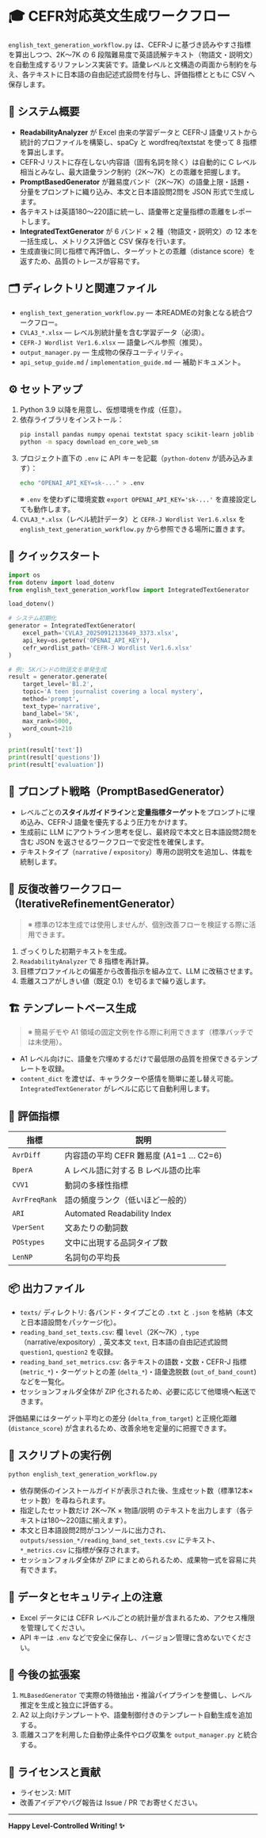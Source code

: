 # 🎓 CEFR対応英文生成ワークフロー

`english_text_generation_workflow.py` は、CEFR-J に基づき読みやすさ指標を算出しつつ、2K〜7K の 6 段階難易度で英語読解テキスト（物語文・説明文）を自動生成するリファレンス実装です。語彙レベルと文構造の両面から制約を与え、各テキストに日本語の自由記述式設問を付与し、評価指標とともに CSV へ保存します。

## 🧩 システム概要
- **ReadabilityAnalyzer** が Excel 由来の学習データと CEFR-J 語彙リストから統計的プロファイルを構築し、spaCy と wordfreq/textstat を使って 8 指標を算出します。
- CEFR-J リストに存在しない内容語（固有名詞を除く）は自動的に C レベル相当とみなし、最大語彙ランク制約（2K〜7K）との乖離を把握します。
- **PromptBasedGenerator** が難易度バンド（2K〜7K）の語彙上限・話題・分量をプロンプトに織り込み、本文と日本語設問2問を JSON 形式で生成します。
- 各テキストは英語180〜220語に統一し、語彙帯と定量指標の乖離をレポートします。
- **IntegratedTextGenerator** が 6 バンド × 2 種（物語文・説明文）の 12 本を一括生成し、メトリクス評価と CSV 保存を行います。
- 生成直後に同じ指標で再評価し、ターゲットとの乖離（distance score）を返すため、品質のトレースが容易です。

## 🗂️ ディレクトリと関連ファイル
- `english_text_generation_workflow.py` — 本READMEの対象となる統合ワークフロー。
- `CVLA3_*.xlsx` — レベル別統計量を含む学習データ（必須）。
- `CEFR-J Wordlist Ver1.6.xlsx` — 語彙レベル参照（推奨）。
- `output_manager.py` — 生成物の保存ユーティリティ。
- `api_setup_guide.md` / `implementation_guide.md` — 補助ドキュメント。

## ⚙️ セットアップ
1. Python 3.9 以降を用意し、仮想環境を作成（任意）。
2. 依存ライブラリをインストール：
   ```bash
   pip install pandas numpy openai textstat spacy scikit-learn joblib wordfreq openpyxl python-dotenv
   python -m spacy download en_core_web_sm
   ```
3. プロジェクト直下の `.env` に API キーを記載（`python-dotenv` が読み込みます）：
   ```bash
   echo "OPENAI_API_KEY=sk-..." > .env
   ```
   ※ `.env` を使わずに環境変数 `export OPENAI_API_KEY='sk-...'` を直接設定しても動作します。
4. `CVLA3_*.xlsx`（レベル統計データ）と `CEFR-J Wordlist Ver1.6.xlsx` を `english_text_generation_workflow.py` から参照できる場所に置きます。

## 🚀 クイックスタート
```python
import os
from dotenv import load_dotenv
from english_text_generation_workflow import IntegratedTextGenerator

load_dotenv()

# システム初期化
generator = IntegratedTextGenerator(
    excel_path='CVLA3_20250912133649_3373.xlsx',
    api_key=os.getenv('OPENAI_API_KEY'),
    cefr_wordlist_path='CEFR-J Wordlist Ver1.6.xlsx'
)

# 例: 5Kバンドの物語文を単発生成
result = generator.generate(
    target_level='B1.2',
    topic='A teen journalist covering a local mystery',
    method='prompt',
    text_type='narrative',
    band_label='5K',
    max_rank=5000,
    word_count=210
)

print(result['text'])
print(result['questions'])
print(result['evaluation'])
```

## 🧠 プロンプト戦略（PromptBasedGenerator）
- レベルごとの**スタイルガイドライン**と**定量指標ターゲット**をプロンプトに埋め込み、CEFR-J 語彙を優先するよう圧力をかけます。
- 生成前に LLM にアウトライン思考を促し、最終段で本文と日本語設問2問を含む JSON を返させるワークフローで安定性を確保します。
- テキストタイプ（`narrative` / `expository`）専用の説明文を追加し、体裁を統制します。

## 🔁 反復改善ワークフロー（IterativeRefinementGenerator）
> ※ 標準の12本生成では使用しませんが、個別改善フローを検証する際に活用できます。
1. ざっくりした初期テキストを生成。
2. `ReadabilityAnalyzer` で 8 指標を再計算。
3. 目標プロファイルとの偏差から改善指示を組み立て、LLM に改稿させます。
4. 乖離スコアがしきい値（既定 0.1）を切るまで繰り返します。

## 🏗️ テンプレートベース生成
> ※ 簡易デモや A1 領域の固定文例を作る際に利用できます（標準バッチでは未使用）。
- A1 レベル向けに、語彙を穴埋めするだけで最低限の品質を担保できるテンプレートを収録。
- `content_dict` を渡せば、キャラクターや感情を簡単に差し替え可能。`IntegratedTextGenerator` がレベルに応じて自動利用します。

## 📐 評価指標
| 指標 | 説明 |
|------|------|
| `AvrDiff` | 内容語の平均 CEFR 難易度 (A1=1 … C2=6) |
| `BperA` | A レベル語に対する B レベル語の比率 |
| `CVV1` | 動詞の多様性指標 |
| `AvrFreqRank` | 語の頻度ランク（低いほど一般的） |
| `ARI` | Automated Readability Index |
| `VperSent` | 文あたりの動詞数 |
| `POStypes` | 文中に出現する品詞タイプ数 |
| `LenNP` | 名詞句の平均長 |


## 📦 出力ファイル
- `texts/` ディレクトリ: 各バンド・タイプごとの `.txt` と `.json` を格納（本文と日本語設問をパッケージ化）。
- `reading_band_set_texts.csv`: 欄 `level`（2K〜7K）, `type`（narrative/expository）, 英文本文 `text`, 日本語の自由記述式設問 `question1`, `question2` を収録。
- `reading_band_set_metrics.csv`: 各テキストの語数・文数・CEFR-J 指標 (`metric_*`)・ターゲットとの差 (`delta_*`)・語彙逸脱数 (`out_of_band_count`) などを一覧化。
- セッションフォルダ全体が ZIP 化されるため、必要に応じて他環境へ転送できます。

評価結果にはターゲット平均との差分 (`delta_from_target`) と正規化距離 (`distance_score`) が含まれるため、改善余地を定量的に把握できます。

## 📄 スクリプトの実行例
```bash
python english_text_generation_workflow.py
```
- 依存関係のインストールガイドが表示された後、生成セット数（標準12本×セット数）を尋ねられます。
- 指定したセット数だけ 2K〜7K × 物語/説明 のテキストを出力します（各テキストは180〜220語に揃えます）。
- 本文と日本語設問2問がコンソールに出力され、`outputs/session_*/reading_band_set_texts.csv` にテキスト、`*_metrics.csv` に指標が保存されます。
- セッションフォルダ全体が ZIP にまとめられるため、成果物一式を容易に共有できます。

## 🧾 データとセキュリティ上の注意
- Excel データには CEFR レベルごとの統計量が含まれるため、アクセス権限を管理してください。
- API キーは `.env` などで安全に保存し、バージョン管理に含めないでください。

## 🔄 今後の拡張案
1. `MLBasedGenerator` で実際の特徴抽出・推論パイプラインを整備し、レベル推定を生成と独立に評価する。
2. A2 以上向けテンプレートや、語彙制御付きのテンプレート自動生成を追加する。
3. 乖離スコアを利用した自動停止条件やログ収集を `output_manager.py` と統合する。

## 📝 ライセンスと貢献
- ライセンス: MIT
- 改善アイデアやバグ報告は Issue / PR でお寄せください。

---

**Happy Level-Controlled Writing! ✨**
